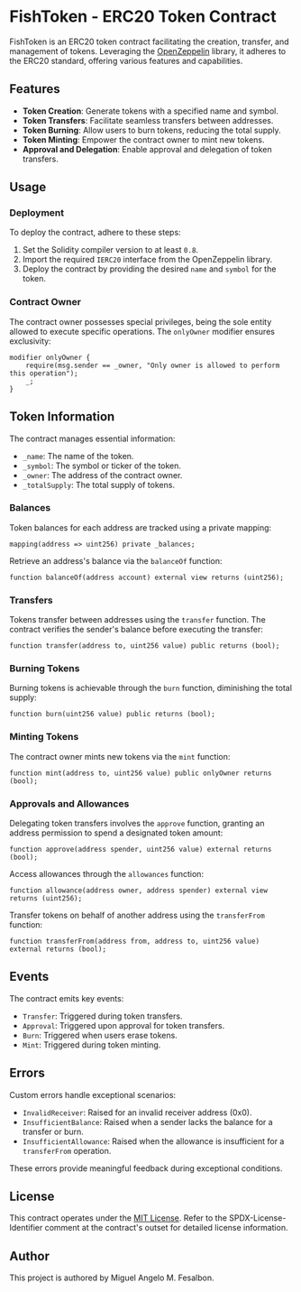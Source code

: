 # FishToken - ERC20 Token Contract

FishToken is an ERC20 token contract facilitating the creation, transfer, and management of tokens. Leveraging the [OpenZeppelin](https://www.openzeppelin.com/) library, it adheres to the ERC20 standard, offering various features and capabilities.

## Features

- **Token Creation**: Generate tokens with a specified name and symbol.
- **Token Transfers**: Facilitate seamless transfers between addresses.
- **Token Burning**: Allow users to burn tokens, reducing the total supply.
- **Token Minting**: Empower the contract owner to mint new tokens.
- **Approval and Delegation**: Enable approval and delegation of token transfers.

## Usage

### Deployment

To deploy the contract, adhere to these steps:

1. Set the Solidity compiler version to at least `0.8`.
2. Import the required `IERC20` interface from the OpenZeppelin library.
3. Deploy the contract by providing the desired `name` and `symbol` for the token.

### Contract Owner

The contract owner possesses special privileges, being the sole entity allowed to execute specific operations. The `onlyOwner` modifier ensures exclusivity:

```solidity
modifier onlyOwner {
    require(msg.sender == _owner, "Only owner is allowed to perform this operation");
    _;
}
```

## Token Information

The contract manages essential information:

- `_name`: The name of the token.
- `_symbol`: The symbol or ticker of the token.
- `_owner`: The address of the contract owner.
- `_totalSupply`: The total supply of tokens.

### Balances

Token balances for each address are tracked using a private mapping:

```solidity
mapping(address => uint256) private _balances;
```

Retrieve an address's balance via the `balanceOf` function:

```solidity
function balanceOf(address account) external view returns (uint256);
```

### Transfers

Tokens transfer between addresses using the `transfer` function. The contract verifies the sender's balance before executing the transfer:

```solidity
function transfer(address to, uint256 value) public returns (bool);
```

### Burning Tokens

Burning tokens is achievable through the `burn` function, diminishing the total supply:

```solidity
function burn(uint256 value) public returns (bool);
```

### Minting Tokens

The contract owner mints new tokens via the `mint` function:

```solidity
function mint(address to, uint256 value) public onlyOwner returns (bool);
```

### Approvals and Allowances

Delegating token transfers involves the `approve` function, granting an address permission to spend a designated token amount:

```solidity
function approve(address spender, uint256 value) external returns (bool);
```

Access allowances through the `allowances` function:

```solidity
function allowance(address owner, address spender) external view returns (uint256);
```

Transfer tokens on behalf of another address using the `transferFrom` function:

```solidity
function transferFrom(address from, address to, uint256 value) external returns (bool);
```

## Events

The contract emits key events:

- `Transfer`: Triggered during token transfers.
- `Approval`: Triggered upon approval for token transfers.
- `Burn`: Triggered when users erase tokens.
- `Mint`: Triggered during token minting.

## Errors

Custom errors handle exceptional scenarios:

- `InvalidReceiver`: Raised for an invalid receiver address (0x0).
- `InsufficientBalance`: Raised when a sender lacks the balance for a transfer or burn.
- `InsufficientAllowance`: Raised when the allowance is insufficient for a `transferFrom` operation.

These errors provide meaningful feedback during exceptional conditions.

## License

This contract operates under the [MIT License](https://opensource.org/licenses/MIT). Refer to the SPDX-License-Identifier comment at the contract's outset for detailed license information.

## Author
This project is authored by Miguel Angelo M. Fesalbon.
